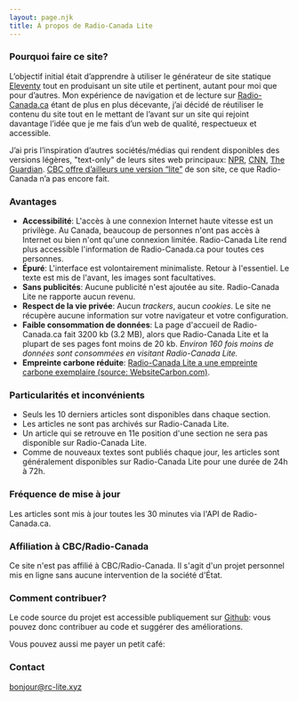 ```yaml
---
layout: page.njk
title: À propos de Radio-Canada Lite
---
```

### Pourquoi faire ce site?
L’objectif initial était d’apprendre à utiliser le générateur de site statique [Eleventy](https://11ty.dev/) tout en produisant un site utile et pertinent, autant pour moi que pour d’autres. Mon expérience de navigation et de lecture sur [Radio-Canada.ca](https://ici.radio-canada.ca/) étant de plus en plus décevante, j’ai décidé de réutiliser le contenu du site tout en le mettant de l’avant sur un site qui rejoint davantage l’idée que je me fais d’un web de qualité, respectueux et accessible.

J’ai pris l’inspiration d’autres sociétés/médias qui rendent disponibles des versions légères, "text-only" de leurs sites web principaux: [NPR](https://text.npr.org/), [CNN](http://lite.cnn.com/en), [The Guardian](https://www.skinnyguardian.xyz/). [CBC offre d’ailleurs une version “lite”](https://www.cbc.ca/lite/) de son site, ce que Radio-Canada n’a pas encore fait.

### Avantages
* **Accessibilité**: L'accès à une connexion Internet haute vitesse est un privilège. Au Canada, beaucoup de personnes n'ont pas accès à Internet ou bien n'ont qu'une connexion limitée. Radio-Canada Lite rend plus accessible l'information de Radio-Canada.ca pour toutes ces personnes.
* **Épuré**: L'interface est volontairement minimaliste. Retour à l'essentiel. Le texte est mis de l'avant, les images sont facultatives.
* **Sans publicités**: Aucune publicité n'est ajoutée au site. Radio-Canada Lite ne rapporte aucun revenu.
* **Respect de la vie privée**: Aucun *trackers*, aucun *cookies*. Le site ne récupère aucune information sur votre navigateur et votre configuration.
* **Faible consommation de données**: La page d'accueil de Radio-Canada.ca fait 3200 kb (3.2 MB), alors que Radio-Canada Lite et la plupart de ses pages font moins de 20 kb. *Environ 160 fois moins de données sont consommées en visitant Radio-Canada Lite.*
* **Empreinte carbone réduite**: [Radio-Canada Lite a une empreinte carbone exemplaire (source: WebsiteCarbon.com)](https://www.websitecarbon.com/website/rc-lite-xyz/).


### Particularités et inconvénients 
* Seuls les 10 derniers articles sont disponibles dans chaque section. 
* Les articles ne sont pas archivés sur Radio-Canada Lite.
* Un article qui se retrouve en 11e position d'une section ne sera pas disponible sur Radio-Canada Lite. 
* Comme de nouveaux textes sont publiés chaque jour, les articles sont généralement disponibles sur Radio-Canada Lite pour une durée de 24h à 72h.

### Fréquence de mise à jour
Les articles sont mis à jour toutes les 30 minutes via l'API de Radio-Canada.ca. 

### Affiliation à CBC/Radio-Canada
Ce site n'est pas affilié à CBC/Radio-Canada. Il s'agit d'un projet personnel mis en ligne sans aucune intervention de la société d'État. 

### Comment contribuer?
Le code source du projet est accessible publiquement sur [Github](https://github.com/jr-b/radiocanadalite): vous pouvez donc contribuer au code et suggérer des améliorations.

Vous pouvez aussi me payer un petit café:
<div style="margin-top:0;"><script type="text/javascript" src="https://cdnjs.buymeacoffee.com/1.0.0/button.prod.min.js" data-name="bmc-button" data-slug="jrbra" data-color="#FFDD00" data-emoji="" data-font="Bree" data-text="Offrez-moi un café" data-outline-color="#000000" data-font-color="#000000" data-coffee-color="#ffffff" ></script></div>

### Contact
<a href="mailto:bonjour@rc-lite.xyz">bonjour@rc-lite.xyz</a>
